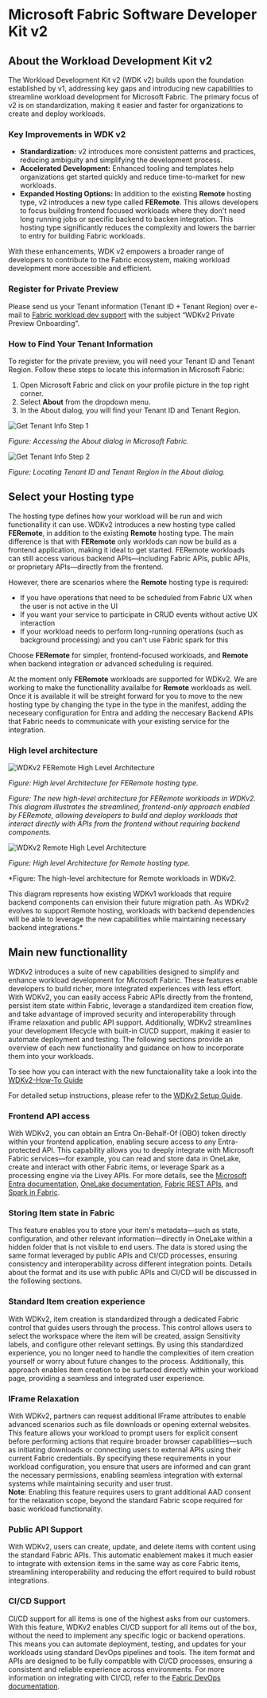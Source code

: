 
# Microsoft Fabric Software Developer Kit v2

## About the Workload Development Kit v2

The Workload Development Kit v2 (WDK v2) builds upon the foundation established by v1, addressing key gaps and introducing new capabilities to streamline workload development for Microsoft Fabric. The primary focus of v2 is on standardization, making it easier and faster for organizations to create and deploy workloads.

### Key Improvements in WDK v2

- **Standardization:** v2 introduces more consistent patterns and practices, reducing ambiguity and simplifying the development process.
- **Accelerated Development:** Enhanced tooling and templates help organizations get started quickly and reduce time-to-market for new workloads.
- **Expanded Hosting Options:** In addition to the existing **Remote** hosting type, v2 introduces a new type called **FERemote**. This allows developers to focus building frontend focused workloads where they don't need long running jobs or specific backend to backen integration. This hosting type significantly reduces the complexity and lowers the barrier to entry for building Fabric workloads.

With these enhancements, WDK v2 empowers a broader range of developers to contribute to the Fabric ecosystem, making workload development more accessible and efficient.

### Register for Private Preview

Please send us your Tenant information (Tenant ID + Tenant Region) over e-mail to [Fabric workload dev support](mailto:ILDCWLSupport@microsoft.com) with the subject “WDKv2 Private Preview Onboarding”. 

### How to Find Your Tenant Information

To register for the private preview, you will need your Tenant ID and Tenant Region. Follow these steps to locate this information in Microsoft Fabric:

1. Open Microsoft Fabric and click on your profile picture in the top right corner.
2. Select **About** from the dropdown menu.
3. In the About dialog, you will find your Tenant ID and Tenant Region.

![Get Tenant Info Step 1](./media/Get-tenant-info-1.jpg)

*Figure: Accessing the About dialog in Microsoft Fabric.*

![Get Tenant Info Step 2](./media/Get-tenant-info-2.jpg)

*Figure: Locating Tenant ID and Tenant Region in the About dialog.*


## Select your Hosting type

The hosting type defines how your workload will be run and wich functionallity it can use. WDKv2 introduces a new hosting type called **FERemote**, in addition to the existing **Remote** hosting type. The main difference is that with **FERemote** only worklods can now be build as a frontend application, making it ideal to get started. FERemote workloads can still access various backend APIs—including Fabric APIs, public APIs, or proprietary APIs—directly from the frontend.

However, there are scenarios where the **Remote** hosting type is required:
- If you have operations that need to be scheduled from Fabric UX when the user is not active in the UI
- If you want your service to participate in CRUD events without active UX interaction
- If your workload needs to perform long-running operations (such as background processing) and you can't use Fabric spark for this

Choose **FERemote** for simpler, frontend-focused workloads, and **Remote** when backend integration or advanced scheduling is required.

At the moment only **FERemote** workloads are supported for WDKv2. We are working to make the functionallity availalbe for **Remote** workloads as well. Once it is available it will be streight forward for you to move to the new hosting type by changing the type in the type in the manifest, adding the neceseary configuration for Entra and adding the neccesary Backend APIs that Fabric needs to communicate with your existing service for the integration.

### High level architecture


![WDKv2 FERemote High Level Architecture](./media/WDKv2-FERemote-high-level-architecture.jpg)

*Figure: High level Architecture for FERemote hosting type.*

*Figure: The new high-level architecture for FERemote workloads in WDKv2. This diagram illustrates the streamlined, frontend-only approach enabled by FERemote, allowing developers to build and deploy workloads that interact directly with APIs from the frontend without requiring backend components.*


![WDKv2 Remote High Level Architecture](./media/WDKv2-Remote-high-level-architecture.jpg)

*Figure: High level Architecture for Remote hosting type.*

*Figure: The high-level architecture for Remote workloads in WDKv2. 

This diagram represents how existing WDKv1 workloads that require backend components can envision their future migration path. As WDKv2 evolves to support Remote hosting, workloads with backend dependencies will be able to leverage the new capabilities while maintaining necessary backend integrations.*


## Main new functionallity

WDKv2 introduces a suite of new capabilities designed to simplify and enhance workload development for Microsoft Fabric. These features enable developers to build richer, more integrated experiences with less effort. With WDKv2, you can easily access Fabric APIs directly from the frontend, persist item state within Fabric, leverage a standardized item creation flow, and take advantage of improved security and interoperability through IFrame relaxation and public API support. Additionally, WDKv2 streamlines your development lifecycle with built-in CI/CD support, making it easier to automate deployment and testing. The following sections provide an overview of each new functionality and guidance on how to incorporate them into your workloads.


To see how you can interact with the new functaionallity take a look into the [WDKv2-How-To Guide](WDKv2-How-To.md)


For detailed setup instructions, please refer to the [WDKv2 Setup Guide](./WDKv2-Setup.md).


### Frontend API access

With WDKv2, you can obtain an Entra On-Behalf-Of (OBO) token directly within your frontend application, enabling secure access to any Entra-protected API. This capability allows you to deeply integrate with Microsoft Fabric services—for example, you can read and store data in OneLake, create and interact with other Fabric items, or leverage Spark as a processing engine via the Livey APIs. For more details, see the [Microsoft Entra documentation](https://learn.microsoft.com/entra/), [OneLake documentation](https://learn.microsoft.com/fabric/onelake/overview), [Fabric REST APIs](https://learn.microsoft.com/rest/api/fabric/), and [Spark in Fabric](https://learn.microsoft.com/fabric/data-engineering/spark-overview).

### Storing Item state in Fabric

This feature enables you to store your item's metadata—such as state, configuration, and other relevant information—directly in OneLake within a hidden folder that is not visible to end users. The data is stored using the same format leveraged by public APIs and CI/CD processes, ensuring consistency and interoperability across different integration points. Details about the format and its use with public APIs and CI/CD will be discussed in the following sections.

### Standard Item creation experience

With WDKv2, item creation is standardized through a dedicated Fabric control that guides users through the process. This control allows users to select the workspace where the item will be created, assign Sensitivity labels, and configure other relevant settings. By using this standardized experience, you no longer need to handle the complexities of item creation yourself or worry about future changes to the process. Additionally, this approach enables item creation to be surfaced directly within your workload page, providing a seamless and integrated user experience.

### IFrame Relaxation

With WDKv2, partners can request additional IFrame attributes to enable advanced scenarios such as file downloads or opening external websites. This feature allows your workload to prompt users for explicit consent before performing actions that require broader browser capabilities—such as initiating downloads or connecting users to external APIs using their current Fabric credentials. By specifying these requirements in your workload configuration, you ensure that users are informed and can grant the necessary permissions, enabling seamless integration with external systems while maintaining security and user trust.  
**Note**: Enabling this feature requires users to grant additional AAD consent for the relaxation scope, beyond the standard Fabric scope required for basic workload functionality.

### Public API Support

With WDKv2, users can create, update, and delete items with content using the standard Fabric APIs. This automatic enablement makes it much easier to integrate with extension items in the same way as core Fabric items, streamlining interoperability and reducing the effort required to build robust integrations.

### CI/CD Support

CI/CD support for all items is one of the highest asks from our customers. With this feature, WDKv2 enables CI/CD support for all items out of the box, without the need to implement any specific logic or backend operations. This means you can automate deployment, testing, and updates for your workloads using standard DevOps pipelines and tools. The item format and APIs are designed to be fully compatible with CI/CD processes, ensuring a consistent and reliable experience across environments. For more information on integrating with CI/CD, refer to the [Fabric DevOps documentation](https://learn.microsoft.com/fabric/devops/).
